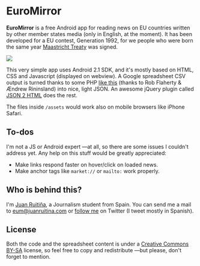 # EuroMirror #

**EuroMirror** is a free Android app for reading news on EU countries written by other member states media (only in English, at the moment). It has been developed for a EU contest, Generation 1992, for we people who were born the same year [Maastricht Treaty](http://en.wikipedia.org/wiki/Maastricht_Treaty) was signed.

[![](http://www.android.com/images/brand/android_app_on_play_logo_large.png)](https://play.google.com/store/apps/details?id=eu.euromirror)

This very simple app uses Android 2.1 SDK, and it's mostly based on HTML, CSS and Javascript (displayed on webview). A Google spreadsheet CSV output is turned thanks to some PHP [like this](https://gist.github.com/2508837) (thanks to Rob Flaherty & Ændrew Rininsland) into nice, light JSON. An awesome jQuery plugin called [JSON 2 HTML](http://json2html.com/) does the rest.

The files inside `/assets` would work also on mobile browsers like iPhone Safari.

## To-dos ##

I'm not a JS or Android expert —at all, so there are some issues I couldn't address yet. Any help on this stuff would be greatly appreciated:

- Make links respond faster on hover/click on loaded news.
- Make anchor tags like `market://` or `mailto:` work properly.

## Who is behind this? ##

I'm [Juan Ruitiña](http://juanruitiña.com), a Journalism student from Spain. You can send me a mail to [eum@juanruitina.com](mailto:eum@juanruitina.com) or [follow me](http://twitter.com/juanruitina) on Twitter (I tweet mostly in Spanish).

## License ##

Both the code and the spreadsheet content is under a [Creative Commons BY-SA](http://creativecommons.org/licenses/by-sa/3.0/deed.en) license, so feel free to copy and redistribute —but please, don't forget to mention.